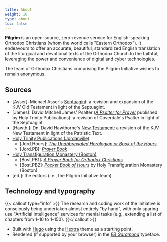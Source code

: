 ```yaml
---
title: About
weight: 10
type: about
toc: false
---
```


**Pilgrim** is an open-source, zero-revenue service for English-speaking Orthodox Christians (whom the world calls "Eastern Orthodox"). It endeavours to offer an accurate, beautiful, standardized English translation of the liturgical and devotional texts of the Orthodox Church to the faithful, leveraging the power and convenience of digital and cyber technologies.

The team of Orthodox Christians comprising the Pilgrim Initiative wishes to remain anonymous.

## Sources
- [Asser]: Michael Asser's [Septuagint](http://bibles.wikidot.com/asser): a revision and expansion of the KJV Old Testament in light of the Septuagint.
- [James]: David Mitchell James' Psalter ([_A Psalter for Prayer_](https://holytrinitypublications.com/product/a-psalter-for-prayer-2/) published by Holy Trinity Publications): a revision of Coverdale's Psalter in light of the Septuagint.
- [Hawth.]: Dn. David Hawthorne's [New Testament](https://www.christianorthodox.net/orthodox-new-testament/king-james-version-patriarchal-text/): a revision of the KJV New Testament in light of the Patristic Text.
- [Holy Trinity Publications (Jordanville)](https://holytrinitypublications.com/)
  - [Jord.Hours]: [_The Unabbreviated Horologion or Book of the Hours_](https://holytrinitypublications.com/product/the-unabbreviated-horologion-or-book-of-the-hours/)
  - [Jord.PB]: [_Prayer Book_](https://holytrinitypublications.com/product/prayer-book/) 
- [Holy Transfiguration Monastery (Boston)](https://www.bostonmonks.com/)
  - [Bost.PB1]: [_A Prayer Book for Orthodox Christians_](https://www.bostonmonks.com/product_info.php/products_id/576)
  - [Bost.PB2]: [_Pocket Book of Hours_](https://www.bostonmonks.com/product_info.php/products_id/961) by Holy Transfiguration Monastery (Boston)
- [ed.]: the editors (i.e., the Pilgrim Initiative team)

## Technology and typography
{{< callout type="info" >}}
  The research and coding work of the Initiative is consciously being undertaken almost entirely "by hand", with only sparing use "Artificial Intelligence" services for menial tasks (e.g., extending a list of chapters from 1–10 to 1–150).
{{</ callout >}}

- Built with [Hugo](https://gohugo.io/) using the [Hextra](https://themes.gohugo.io/themes/hextra/) theme as a starting point.
- Rendered (if supported by your browser) in the [_EB Garamond_](https://googlefonts.github.io/ebgaramond-specimen/ "See specimen.") typeface.
